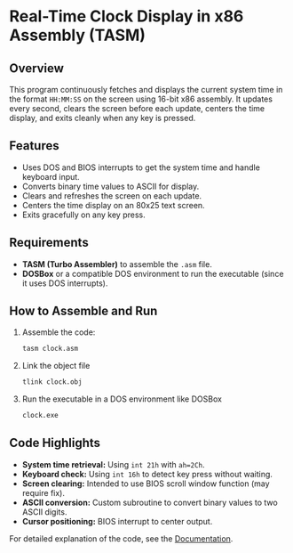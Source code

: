 # Real-Time Clock Display in x86 Assembly (TASM)

## Overview

This program continuously fetches and displays the current system time in the format `HH:MM:SS` on the screen using 16-bit x86 assembly. It updates every second, clears the screen before each update, centers the time display, and exits cleanly when any key is pressed.

## Features

- Uses DOS and BIOS interrupts to get the system time and handle keyboard input.
- Converts binary time values to ASCII for display.
- Clears and refreshes the screen on each update.
- Centers the time display on an 80x25 text screen.
- Exits gracefully on any key press.

## Requirements

- **TASM (Turbo Assembler)** to assemble the `.asm` file.
- **DOSBox** or a compatible DOS environment to run the executable (since it uses DOS interrupts).

## How to Assemble and Run

1. Assemble the code:

   ```sh
   tasm clock.asm
   ```

2. Link the object file

    ```sh
    tlink clock.obj

    ```

3. Run the executable in a DOS environment like DOSBox
    ```sh
    clock.exe

    ```

## Code Highlights

- **System time retrieval:** Using `int 21h` with `ah=2Ch`.
- **Keyboard check:** Using `int 16h` to detect key press without waiting.
- **Screen clearing:** Intended to use BIOS scroll window function (may require fix).
- **ASCII conversion:** Custom subroutine to convert binary values to two ASCII digits.
- **Cursor positioning:** BIOS interrupt to center output.

For detailed explanation of the code, see the [Documentation](Documentation.md).
